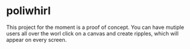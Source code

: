 # poliwhirl

This project for the moment is a proof of concept. You can have mutiple users all over the worl click on a canvas and create ripples, which will appear on every screen.
